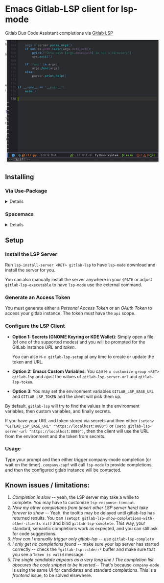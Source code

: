 # Emacs Gitlab-LSP client for lsp-mode

Gitlab Duo Code Assistant completions via [Gitlab LSP](https://gitlab.com/gitlab-org/editor-extensions/gitlab-lsp)

![](./assets/example.gif)

## Installing

### Via Use-Package

<details>

``` elisp
(use-package gitlab-lsp
  :quelpa (gitlab-lsp :fetcher github
                      :repo "kassick/gitlab-lsp.el"
                      :branch "main"
                      :files ("*.el")))
```

</details>

### Spacemacs

<details>

```elisp

;; In dotspacemacs/layers:

(setq-default
 ;; ...
 dotspacemacs-additional-packages
 '(
   ;; ...
   (gitlab-lsp :location (recipe
                          :fetcher github
                          :repo "kassick/gitlab-lsp.el"
                          :files ("*.el")))
   ;; ...
   )
 ;; ...
 )


;; In dotspacemacs/user-config:

(require 'gitlab-lsp)
```

</details>


## Setup

### Install the LSP Server

Run `lsp-install-server <RET> gitlab-lsp` to have `lsp-mode` download and install the server for you.

You can also manually install the server anywhere in your `$PATH` or adjust `gitlab-lsp-executable` to have `lsp-mode` use the external command.

### Generate an Access Token

You must generate either a _Personal Access Token_ or an _OAuth Token_ to access your gitlab instance. The token must have the `api` scope.

### Configure the LSP Client

-   **Option 1: Secrets (GNOME Keyring or KDE Wallet)**: Simply open a file (of one of the supported modes) and you will be prompted for the GitLab instance _URL_ and _token_.

    You can also `M-x gitlab-lsp-setup` at any time to create or update the token and URL.

-   **Option 2: Emacs Custom Variables**: You can `M-x customize-group <RET> gitlab-lsp` and ajust the values of `gitlab-lsp-server-url` and `gitlab-lsp-token`.

-   **Option 3**: You may set the environment variables `GITLAB_LSP_BASE_URL` and `GITLAB_LSP_TOKEN` and the client will pick them up.

By default, `gitlab-lsp` will try to find the values in the environment variables, then custom variables, and finally secrets.

If you have your URL and token stored via secrets and then either `(setenv "GITLAB_LSP_BASE_URL" "https://localhost:8080")` or `(setq gitlab-lsp-server-url "https://localhost:8080")`, then the client will use the URL from the environment and the token from secrets.

### Usage

Type your prompt and then either trigger company-mode completion (or wait on the timer). `company-capf` will call `lsp-mode` to provide completions, and then the configured gitlab instance will be contacted.

## Known issues / limitations:

1.  _Completion is slow_ -- yeah, the LSP server may take a while to complete. You may have to customize `lsp-response-timeout`.
2.  _Now my other completions from (insert other LSP server here) take forever to show_ -- Yeah, the tooltip may be delayed until gitlab-lsp has returned results. You can `(setopt gitlab-lsp-show-completions-with-other-clients nil)` and bind `gitlab-lsp-complete`. This way, your standard, semantic completions work as expected, and you can still ask for code suggestions.
3.  _How can I manually trigger only gitlab-lsp_ -- use `gitlab-lsp-complete`
4.  _I only get no completions found_ -- make sure your lsp server has started correctly -- check the `*gitlab-lsp::stderr*` buffer and make sure that you see a `Token is valid` message.
5.  _The single candidate appears as a very long line_ / _The completion list obscures the code snippet to be inserted_-- That's because `company-mode` is using the same UI for candidates and standard completions. This is a _frontend_ issue, to be solved elsewhere.
